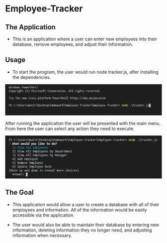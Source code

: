 # Employee-Tracker

## The Application

* This is an application where a user can enter new employees into their database, remove employees, and adjust their information.

## Usage

* To start the program, the user would run node tracker.js, after installing the dependencies.

![starter](./assets/start.PNG)

After running the application the user will be presented with the main menu. From here the user can select any action they need to execute.

![starter](./assets/menu.PNG)

## The Goal

* This application would allow a user to create a database with all of their employees and information. All of the information would be easily accessible via the application.

* The user would also be able to maintain their database by entering new information, deleting information they no longer need, and adjusting information when necessary.